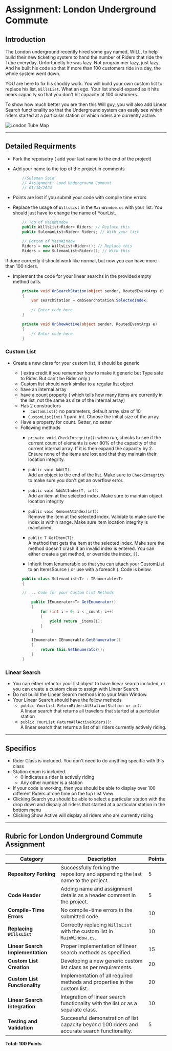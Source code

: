 # Assignment: London Underground Commute

## Introduction
The London underground recently hired some guy named, WILL, to help build their new ticketing system to hand the number of Riders that ride the Tube everyday. Unfortunetly he was lazy. Not programmer lazy, just lazy. And he built his code so that if more than 100 customers ride in a day, the whole system went down.

YOU are here to fix his shoddy work. You will build your own custom list to replace his list, `WillsList`. What an ego. Your list should expand as it hits nears capacity so that you don't hit capacity at 100 customers.

To show how much better you are then this Will guy, you will also add Linear Search functionality so that the Underground system can easily see which riders started at a particular station or which riders are currently active.

![London Tube Map](Images/LondonTubeMap.PNG)

---

## Detailed Requirments

- Fork the repoisotry ( add your last name to the end of the project)
- Add your name to the top of the project in comments
    ```csharp
        //Suleman Seid
        // Assignment: Lond Underground Communt
        // 01/10/2024
    ```
- Points are lost if you submit your code with compile time errors
- Replace the usage of `WillsList` in the `MainWindow.cs` with your list. You should just have to change the name of YourList.

    ```csharp
        // Top of MainWindow
        public WillsList<Rider> Riders; // Replace this
        public SulemanList<Rider> Riders; // With your list

        // Bottom of MainWindow
        Riders = new WillsList<Rider>(); // Replace this
        Riders = new SulemanList<Rider>(); // With this
    ```

If done correctly it should work like normal, but now you can have more than 100 riders.

- Implement the code for your linear searchs in the provided empty method calls.

    ```csharp
        private void OnSearchStation(object sender, RoutedEventArgs e)
        {
            var searchStation = cmbSearchStation.SelectedIndex;
     
            // Enter code here 
        }

        private void OnShowActive(object sender, RoutedEventArgs e)
        {
            // Enter code here 
        }
    ```

### Custom List
- Create a new class for your custom list, it should be generic 
    - ( extra credit if you remember how to make it generic but Type safe to Rider. But can't be Rider only )
    - Custom list should work similar to a regular list object
    - have an internal array
    - have a count property ( which tells how many items are currently in the list, not the same as size of the internal array)
    - Has 2 constructors 
        - ` CustomList()` no parameters, default array size of 10
        - `CustomList(int)` 1 para, int. Choose the initial size of the array.
    - Have a property for count. Getter, no setter
    - Following methods
        - `private void CheckIntegrity()`: 
            when run, checks to see if the current count of elements is over 80% of the capacity of the current internal array. If it is then expand the capacity by 2. Ensure none of the items are lost and that they maintain their location integrity.
        - `public void Add(T)`:  
        Add an object to the end of the list. Make sure to `CheckIntegrity` to make sure you don't get an overflow error.
        - `public void AddAtIndex(T, int)`:  
          Add an item at the selected index. Make sure to maintain object location integrity
        - `public void RemoveAtIndex(int)`:  
            Remove the item at the selected index. Validate to make sure the index is within range. Make sure item location integrity is maintained.
        - `public T GetItem(T)`:  
            A method that gets the item at the selected index. Make sure the method doesn't crash if an invalid index is entered. You can either create a get method, or override the index, `[]`.

        - Inherit from Ienumerable so that you can attach your CustomList to an ItemsSource ( or use with a foreach ). Code is below.

    ```csharp
        public class SulemanList<T> : IEnumerable<T>
        {

        // ... Code for your Custom List Methods

            public IEnumerator<T> GetEnumerator()
            {
                for (int i = 0; i < _count; i++)
                {
                    yield return _items[i];
                }
            }

            IEnumerator IEnumerable.GetEnumerator()
            {
                return this.GetEnumerator();
            }
        }
    ```

### Linear Search

- You can either refactor your list object to have linear search included, or you can create a custom class to assign with Linear Search. 
- Do not build the Linear Search methods into your Main Window.
- Your Linear Search should have the follow methods
    - `public YourList ReturnRidersAtStation(Station or in)`:  
    A linear search that returns all travelers that started at a partciular station
    - `public YourList ReturnAllActiveRiders()`:  
    A linear search that returns a list of all riders currently actively riding.


---

## Specifics

- Rider Class is included. You don't need to do anything specific with this class
- Station enum is included. 
    - 0 indicates a rider is actively riding
    - Any other number is a station
- If your code is working, then you should be able to display over 100 different Riders at one time on the top List View
- Clicking Search you should be able to select a particular station with the drop down and dispaly all riders that started at a particular station in the bottom menu
- Clicking Show Active will display all riders who are currently riding


---

## Rubric for London Underground Commute Assignment

| **Category**                        | **Description**                                                                 | **Points** |
|-------------------------------------|---------------------------------------------------------------------------------|------------|
| **Repository Forking**              | Successfully forking the repository and appending the last name to the project. | 5          |
| **Code Header**                     | Adding name and assignment details as a header comment in the project.          | 5          |
| **Compile-Time Errors**             | No compile-time errors in the submitted code.                                   | 10         |
| **Replacing `WillsList`**           | Correctly replacing `WillsList` with the custom list in `MainWindow.cs`.        | 10         |
| **Linear Search Implementation**    | Proper implementation of linear search methods as specified.                    | 15         |
| **Custom List Creation**            | Developing a new generic custom list class as per requirements.                 | 20         |
| **Custom List Functionality**       | Implementation of all required methods and properties in the custom list.       | 20         |
| **Linear Search Integration**       | Integration of linear search functionality with the list or as a separate class.| 10         |
| **Testing and Validation**          | Successful demonstration of list capacity beyond 100 riders and accurate search functionality.| 5          |

**Total: 100 Points**

